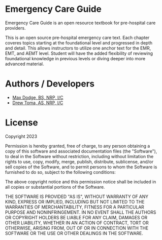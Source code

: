 # Emergency Care Guide
Emergency Care Guide is an open resource textbook for pre-hospital care providers.

This is an open source pre-hospital emergency care text. Each chapter coveres topics starting at the foundational level and progressed in depth and detail. This allows instructors to utilize one anchor text for the EMR, EMT, and AEMT level. Student will have the added flexibility of reviewing foundational knowledge in previous levels or diving deeper into more advanced material.

# Authors / Developers

- [Max Dodge, BS, NRP, I/C](https://www.linkedin.com/in/maxdodge1/)
- [Drew Toma, AS, NRP, I/C](https://drewtoma.com)

# License

Copyright 2023

Permission is hereby granted, free of charge, to any person obtaining a copy of this software and associated documentation files (the "Software"), to deal in the Software without restriction, including without limitation the rights to use, copy, modify, merge, publish, distribute, sublicense, and/or sell copies of the Software, and to permit persons to whom the Software is furnished to do so, subject to the following conditions:

The above copyright notice and this permission notice shall be included in all copies or substantial portions of the Software.

THE SOFTWARE IS PROVIDED "AS IS", WITHOUT WARRANTY OF ANY KIND, EXPRESS OR IMPLIED, INCLUDING BUT NOT LIMITED TO THE WARRANTIES OF MERCHANTABILITY, FITNESS FOR A PARTICULAR PURPOSE AND NONINFRINGEMENT. IN NO EVENT SHALL THE AUTHORS OR COPYRIGHT HOLDERS BE LIABLE FOR ANY CLAIM, DAMAGES OR OTHER LIABILITY, WHETHER IN AN ACTION OF CONTRACT, TORT OR OTHERWISE, ARISING FROM, OUT OF OR IN CONNECTION WITH THE SOFTWARE OR THE USE OR OTHER DEALINGS IN THE SOFTWARE.